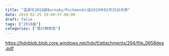 ```yaml
---
title: "温哥华2018届Burnaby/Richmond小组2019年02月25日共修"
date: 2019-02-25 19:49:57-08:00
draft: false
tags: ["2018届"]
categories: ["慧灯禅修班"]
---
```

https://hdvblob.blob.core.windows.net/hdv/f/attachments/264/file_0658dea.pdf
